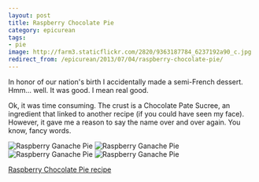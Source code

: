 ```yaml
---
layout: post
title: Raspberry Chocolate Pie
category: epicurean
tags:
- pie
image: http://farm3.staticflickr.com/2820/9363187784_6237192a90_c.jpg
redirect_from: /epicurean/2013/07/04/raspberry-chocolate-pie/
---
```


In honor of our nation's birth I accidentally made a semi-French dessert. Hmm... well. It was good. I mean real good.

Ok, it was time consuming. The crust is a Chocolate Pate Sucree, an ingredient that linked to another recipe (if you could have seen my face). However, it gave me a reason to say the name over and over again. You know, fancy words.

<div class="photos">
<img src="http://farm4.staticflickr.com/3767/9360406879_1564d9a2b7.jpg" class="img-thirds" alt="Raspberry Ganache Pie">
<img src="http://farm8.staticflickr.com/7417/9363185332_83510a83e7.jpg" class="img-thirds" alt="Raspberry Ganache Pie">
<img src="http://farm4.staticflickr.com/3706/9360411037_abc6fa513b.jpg" class="img-thirds" alt="Raspberry Ganache Pie">
<img src="http://farm3.staticflickr.com/2820/9363187784_6237192a90_b.jpg" alt="Raspberry Ganache Pie">
</div>

[Raspberry Chocolate Pie recipe](http://www.marthastewart.com/354896/raspberry-chocolate-pie)